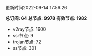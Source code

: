 更新时间2022-09-14 17:56:26

**总订阅: 64**
**总节点: 9978**
**有效节点: 1982**
- v2ray节点: 1600
- ssr节点: 9
- trojan节点: 72
- ss节点: 301
